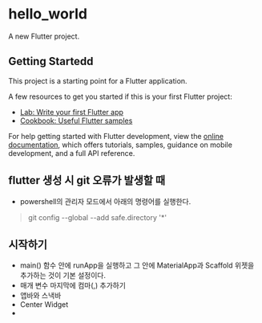 # hello_world

A new Flutter project.

## Getting Startedd

This project is a starting point for a Flutter application.

A few resources to get you started if this is your first Flutter project:

- [Lab: Write your first Flutter app](https://docs.flutter.dev/get-started/codelab)
- [Cookbook: Useful Flutter samples](https://docs.flutter.dev/cookbook)

For help getting started with Flutter development, view the
[online documentation](https://docs.flutter.dev/), which offers tutorials,
samples, guidance on mobile development, and a full API reference.

## flutter 생성 시 git 오류가 발생할 때
* powershell의 관리자 모드에서 아래의 명령어를 실행한다.
> git config --global --add safe.directory '*'

## 시작하기
* main() 함수 안에 runApp을 실행하고 그 안에 MaterialApp과 Scaffold 위젯을 추가하는 것이 기본 설정이다.
* 매개 변수 마지막에 컴마(,) 추가하기
* 앱바와 스낵바
* Center Widget
* 